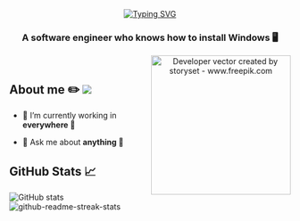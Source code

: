 <div align="center">
  <a href="https://git.io/typing-svg" style="display: inline;"><img src="https://readme-typing-svg.demolab.com?font=Fira+Code&weight=900&size=32&pause=1000&color=F7F7F7&random=false&width=435&height=50&lines=Hi%2C+I'm+Thien+Nguyen" alt="Typing SVG" /> </a>
  <h3>A software engineer who knows how to install Windows 🖥️</h3>
  <img align="right" alt="Developer vector created by storyset - www.freepik.com" height="250" src="https://user-images.githubusercontent.com/97471199/230774187-e482399b-492c-4c17-a831-0314bf90526e.png">
</div>
<br>


## About me ✏️ ![](https://komarev.com/ghpvc/?username=hawknet37&color=blueviolet&label=VIEWS)
- 🔭 I’m currently working in **everywhere 💪**

- 💬 Ask me about **anything 🤣**
  
## GitHub Stats 📈
![GitHub stats](https://github-readme-stats.vercel.app/api?username=hawknet37&show_icons=true&theme=dark)
![github-readme-streak-stats](https://github-readme-streak-stats.herokuapp.com/?user=hawknet37&theme=dark)
